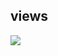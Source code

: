 ## views

<img src="https://views.show/svg?key=index" referrerpolicy="no-referrer-when-downgrade" />



